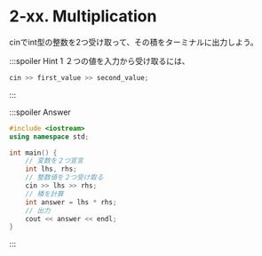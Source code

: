 # 2-xx. Multiplication

cinでint型の整数を2つ受け取って、その積をターミナルに出力しよう。

:::spoiler Hint 1
２つの値を入力から受け取るには、
```cpp
cin >> first_value >> second_value;
```

:::

:::spoiler Answer

```cpp
#include <iostream>
using namespace std;

int main() {
    // 変数を２つ宣言
    int lhs, rhs;
    // 整数値を２つ受け取る
    cin >> lhs >> rhs;
    // 積を計算
    int answer = lhs * rhs;
    // 出力
    cout << answer << endl;
}
```

:::